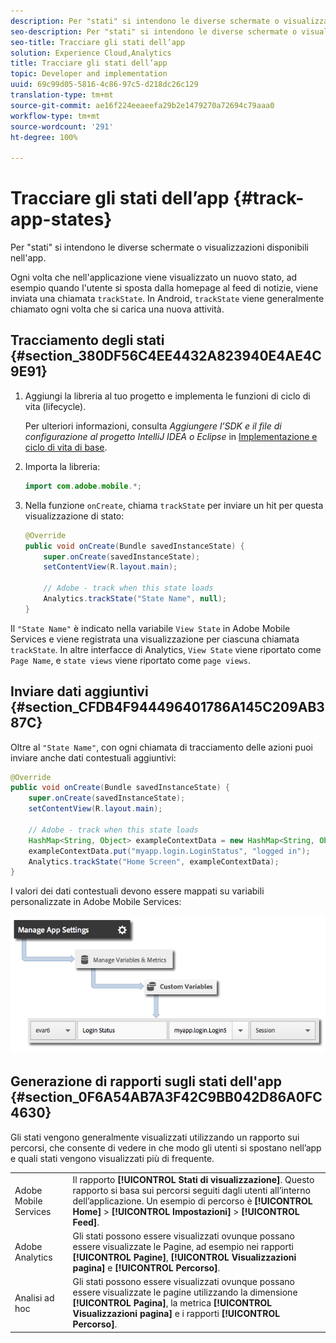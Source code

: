 ```yaml
---
description: Per "stati" si intendono le diverse schermate o visualizzazioni disponibili nell'app.
seo-description: Per "stati" si intendono le diverse schermate o visualizzazioni disponibili nell'app.
seo-title: Tracciare gli stati dell’app
solution: Experience Cloud,Analytics
title: Tracciare gli stati dell’app
topic: Developer and implementation
uuid: 69c99d05-5816-4c86-97c5-d218dc26c129
translation-type: tm+mt
source-git-commit: ae16f224eeaeefa29b2e1479270a72694c79aaa0
workflow-type: tm+mt
source-wordcount: '291'
ht-degree: 100%

---
```



# Tracciare gli stati dell’app {#track-app-states}

Per &quot;stati&quot; si intendono le diverse schermate o visualizzazioni disponibili nell&#39;app.

Ogni volta che nell&#39;applicazione viene visualizzato un nuovo stato, ad esempio quando l&#39;utente si sposta dalla homepage al feed di notizie, viene inviata una chiamata `trackState`. In Android, `trackState` viene generalmente chiamato ogni volta che si carica una nuova attività.

## Tracciamento degli stati {#section_380DF56C4EE4432A823940E4AE4C9E91}

1. Aggiungi la libreria al tuo progetto e implementa le funzioni di ciclo di vita (lifecycle).

   Per ulteriori informazioni, consulta *Aggiungere l’SDK e il file di configurazione al progetto IntelliJ IDEA o Eclipse* in [Implementazione e ciclo di vita di base](/help/android/getting-started/dev-qs.md).

1. Importa la libreria:

   ```java
   import com.adobe.mobile.*;
   ```

1. Nella funzione `onCreate`, chiama `trackState` per inviare un hit per questa visualizzazione di stato:

   ```java
   @Override 
   public void onCreate(Bundle savedInstanceState) { 
       super.onCreate(savedInstanceState); 
       setContentView(R.layout.main); 
   
       // Adobe - track when this state loads 
       Analytics.trackState("State Name", null); 
   }
   ```

Il `"State Name"` è indicato nella variabile `View State` in Adobe Mobile Services e viene registrata una visualizzazione per ciascuna chiamata `trackState`. In altre interfacce di Analytics, `View State` viene riportato come `Page Name`, e `state views` viene riportato come `page views`.

## Inviare dati aggiuntivi {#section_CFDB4F944496401786A145C209AB387C}

Oltre al `"State Name"`, con ogni chiamata di tracciamento delle azioni puoi inviare anche dati contestuali aggiuntivi:

```java
@Override 
public void onCreate(Bundle savedInstanceState) { 
    super.onCreate(savedInstanceState); 
    setContentView(R.layout.main); 
  
    // Adobe - track when this state loads 
    HashMap<String, Object> exampleContextData = new HashMap<String, Object>(); 
    exampleContextData.put("myapp.login.LoginStatus", "logged in"); 
    Analytics.trackState("Home Screen", exampleContextData); 
}
```

I valori dei dati contestuali devono essere mappati su variabili personalizzate in Adobe Mobile Services:

![](assets/map-variable-context-state.png)

## Generazione di rapporti sugli stati dell&#39;app {#section_0F6A54AB7A3F42C9BB042D86A0FC4630}

Gli stati vengono generalmente visualizzati utilizzando un rapporto sui percorsi, che consente di vedere in che modo gli utenti si spostano nell’app e quali stati vengono visualizzati più di frequente.

|  |  |
|--- |--- |
| Adobe Mobile Services | Il rapporto **[!UICONTROL Stati di visualizzazione]**. Questo rapporto si basa sui percorsi seguiti dagli utenti all’interno dell’applicazione. Un esempio di percorso è **[!UICONTROL Home]** > **[!UICONTROL Impostazioni]** > **[!UICONTROL Feed]**. |
| Adobe Analytics | Gli stati possono essere visualizzati ovunque possano essere visualizzate le Pagine, ad esempio nei rapporti **[!UICONTROL Pagine]**, **[!UICONTROL Visualizzazioni pagina]** e **[!UICONTROL Percorso]**. |
| Analisi ad hoc | Gli stati possono essere visualizzati ovunque possano essere visualizzate le pagine utilizzando la dimensione **[!UICONTROL Pagina]**, la metrica **[!UICONTROL Visualizzazioni pagina]** e i rapporti **[!UICONTROL Percorso]**. |


